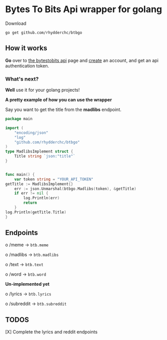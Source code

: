 # Bytes To Bits Api wrapper for golang

Download

```
go get github.com/rhydderchc/btbgo
```

## How it works

**Go** over to [the bytestobits api](api.bytestobits.dev/) page and [create](api.bytestobits.dev/account) an account, and get an api authentication token.

### What's next?
**Well** use it for your golang projects!

**A pretty example of how you can use the wrapper**

Say you want to get the title from the **madlibs** endpoint.
```go
package main

import (
	"encoding/json"
	"log"
	"github.com/rhydderchc/btbgo"
)
type MadlibsImplement struct {
	Title string `json:"title"`
}


func main() {
	var token string = "YOUR_API_TOKEN"
getTitle := MadlibsImplement{}
	err := json.Unmarshal(btbgo.Madlibs(token), &getTitle)
	if err != nil {
		log.Println(err)
		return
	}
log.Println(getTitle.Title)
}
```
## Endpoints
o /meme -> `btb.meme`

o /madlibs -> `btb.madlibs`

o /text -> `btb.text`

o /word -> `btb.word`


**Un-implemented yet**

o /lyrics -> `btb.lyrics`

o /subreddit -> `btb.subreddit`

## TODOS

[X] Complete the lyrics and reddit endpoints
